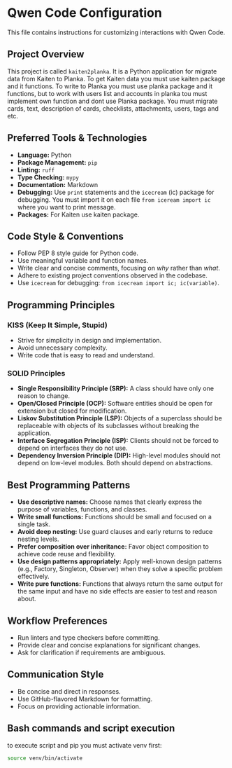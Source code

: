 # Qwen Code Configuration

This file contains instructions for customizing interactions with Qwen Code.

## Project Overview

This project is called `kaiten2planka`. It is a Python application for migrate data from Kaiten to Planka. To get Kaiten data you must use kaiten package and it functions. To write to Planka you must use planka package and it functions, but to work with users list and accounts in planka tou must implement own function and dont use Planka package. You must migrate cards, text, description of cards, checklists, attachments, users, tags and etc.

## Preferred Tools & Technologies

- **Language:** Python
- **Package Management:** `pip`
- **Linting:** `ruff`
- **Type Checking:** `mypy`
- **Documentation:** Markdown
- **Debugging:** Use `print` statements and the `icecream` (ic) package for debugging. You must import it on each file `from iceream import ic` where you want to print message.
- **Packages:** For Kaiten use kaiten package.

## Code Style & Conventions

- Follow PEP 8 style guide for Python code.
- Use meaningful variable and function names.
- Write clear and concise comments, focusing on *why* rather than *what*.
- Adhere to existing project conventions observed in the codebase.
- Use `icecream` for debugging: `from icecream import ic; ic(variable)`.

## Programming Principles

### KISS (Keep It Simple, Stupid)

- Strive for simplicity in design and implementation.
- Avoid unnecessary complexity.
- Write code that is easy to read and understand.

### SOLID Principles

- **Single Responsibility Principle (SRP):** A class should have only one reason to change.
- **Open/Closed Principle (OCP):** Software entities should be open for extension but closed for modification.
- **Liskov Substitution Principle (LSP):** Objects of a superclass should be replaceable with objects of its subclasses without breaking the application.
- **Interface Segregation Principle (ISP):** Clients should not be forced to depend on interfaces they do not use.
- **Dependency Inversion Principle (DIP):** High-level modules should not depend on low-level modules. Both should depend on abstractions.

## Best Programming Patterns

- **Use descriptive names:** Choose names that clearly express the purpose of variables, functions, and classes.
- **Write small functions:** Functions should be small and focused on a single task.
- **Avoid deep nesting:** Use guard clauses and early returns to reduce nesting levels.
- **Prefer composition over inheritance:** Favor object composition to achieve code reuse and flexibility.
- **Use design patterns appropriately:** Apply well-known design patterns (e.g., Factory, Singleton, Observer) when they solve a specific problem effectively.
- **Write pure functions:** Functions that always return the same output for the same input and have no side effects are easier to test and reason about.

## Workflow Preferences

- Run linters and type checkers before committing.
- Provide clear and concise explanations for significant changes.
- Ask for clarification if requirements are ambiguous.

## Communication Style

- Be concise and direct in responses.
- Use GitHub-flavored Markdown for formatting.
- Focus on providing actionable information.

## Bash commands and script execution

to execute script and pip you must activate venv first:

```bash
source venv/bin/activate
```
